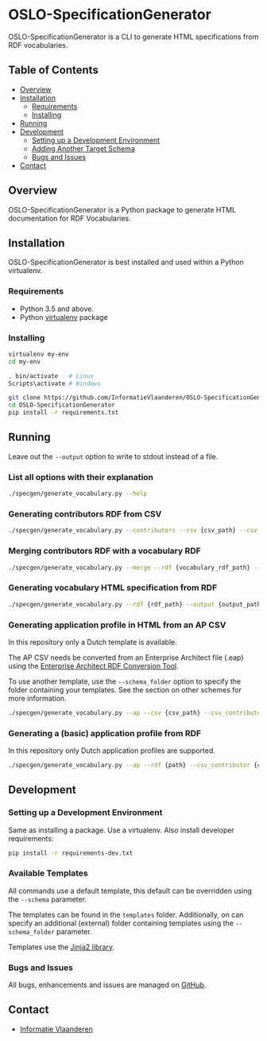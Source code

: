 # OSLO-SpecificationGenerator

OSLO-SpecificationGenerator is a CLI to generate HTML specifications from RDF vocabularies.

## Table of Contents
* [Overview](#overview)
* [Installation](#installation)
  * [Requirements](#requirements)
  * [Installing](#installing)
* [Running](#running)
* [Development](#development)
  * [Setting up a Development Environment](#setting-up-a-development-environment)
  * [Adding Another Target Schema](#adding-another-target-schema)
  * [Bugs and Issues](#bugs-and-issues)
* [Contact](#contact)


## Overview

OSLO-SpecificationGenerator is a Python package to generate HTML documentation for RDF Vocabularies.


## Installation

OSLO-SpecificationGenerator is best installed and used within a Python virtualenv.

### Requirements

* Python 3.5 and above.
* Python [virtualenv](https://virtualenv.pypa.io/) package


### Installing

```bash
virtualenv my-env
cd my-env

. bin/activate   # Linux
Scripts\activate # Windows

git clone https://github.com/InformatieVlaanderen/OSLO-SpecificationGenerator.git
cd OSLO-SpecificationGenerator
pip install -r requirements.txt
```

## Running

Leave out the `--output` option to write to stdout instead of a file.

### List all options with their explanation

```bash
./specgen/generate_vocabulary.py --help
```

### Generating contributors RDF from CSV

```bash
./specgen/generate_vocabulary.py --contributors --csv {csv_path} --csv_contributor_role_column {column} --output {output_path}
```

### Merging contributors RDF with a vocabulary RDF

```bash
./specgen/generate_vocabulary.py --merge --rdf {vocabulary_rdf_path} --rdf_contributor {contributors_rdf_path} --output {output_path}
```

### Generating vocabulary HTML specification from RDF

```bash
./specgen/generate_vocabulary.py --rdf {rdf_path} --output {output_path}
```

### Generating application profile in HTML from an AP CSV

In this repository only a Dutch template is available.

The AP CSV needs be converted from an Enterprise Architect file (.eap) using the [Enterprise Architect RDF Conversion Tool](https://github.com/Informatievlaanderen/OSLO-EA-to-RDF).

To use another template, use the `--schema_folder` option to specify the folder containing your templates.
See the section on other schemes for more information.

```bash
./specgen/generate_vocabulary.py --ap --csv {csv_path} --csv_contributor {csv_contributor_path} --output {output_path}
```


### Generating a (basic) application profile from RDF

In this repository only Dutch application profiles are supported.

```bash
./specgen/generate_vocabulary.py --ap --rdf {path} --csv_contributor {csv_contributor_path} --output {output_path}
```


## Development

### Setting up a Development Environment

Same as installing a package.  Use a virtualenv.  Also install developer requirements:

```bash
pip install -r requirements-dev.txt
```

### Available Templates

All commands use a default template, this default can be overridden using the
`--schema` parameter.

The templates can be found in the `templates` folder. Additionally,
on can specify an additional (external) folder containing templates using the
`--schema_folder` parameter.

Templates use the [Jinja2 library](http://jinja.pocoo.org/docs/).

### Bugs and Issues

All bugs, enhancements and issues are managed on [GitHub](https://github.com/InformatieVlaanderen/OSLO-SpecificationGenerator/issues).

## Contact

* [Informatie Vlaanderen](mailto:oslo@kb.vlaanderen.be)
